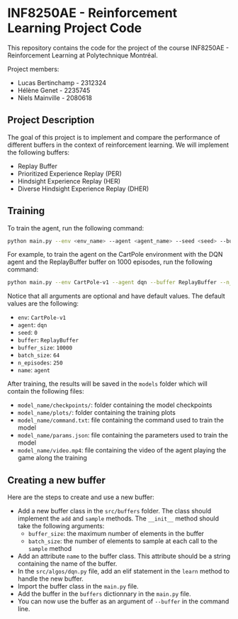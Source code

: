 # INF8250AE - Reinforcement Learning Project Code

This repository contains the code for the project of the course INF8250AE - Reinforcement Learning at Polytechnique Montréal.

Project members:

- Lucas Bertinchamp - 2312324
- Hélène Genet - 2235745
- Niels Mainville - 2080618

## Project Description

The goal of this project is to implement and compare the performance of different buffers in the context of reinforcement learning. We will implement the following buffers:

- Replay Buffer
- Prioritized Experience Replay (PER)
- Hindsight Experience Replay (HER)
- Diverse Hindsight Experience Replay (DHER)

## Training

To train the agent, run the following command:

```bash
python main.py --env <env_name> --agent <agent_name> --seed <seed> --buffer <buffer_name> --buffer_size <buffer_size> --batch_size <batch_size> --n_episodes <n_episodes> --name <name>
```

For example, to train the agent on the CartPole environment with the DQN agent and the ReplayBuffer buffer on 1000 episodes, run the following command:

```bash
python main.py --env CartPole-v1 --agent dqn --buffer ReplayBuffer --n_episodes 1000 --name cartpole_repbuff_dqn
```

Notice that all arguments are optional and have default values. The default values are the following:

- `env`: `CartPole-v1`
- `agent`: `dqn`
- `seed`: `0`
- `buffer`: `ReplayBuffer`
- `buffer_size`: `10000`
- `batch_size`: `64`
- `n_episodes`: `250`
- `name`: `agent`

After training, the results will be saved in the `models` folder which will contain the following files:

- `model_name/checkpoints/`: folder containing the model checkpoints
- `model_name/plots/`: folder containing the training plots
- `model_name/command.txt`: file containing the command used to train the model
- `model_name/params.json`: file containing the parameters used to train the model
- `model_name/video.mp4`: file containing the video of the agent playing the game along the training

## Creating a new buffer

Here are the steps to create and use a new buffer:

- Add a new buffer class in the `src/buffers` folder. The class should implement the `add` and `sample` methods. The `__init__` method should take the following arguments:
  - `buffer_size`: the maximum number of elements in the buffer
  - `batch_size`: the number of elements to sample at each call to the `sample` method
- Add an attribute `name` to the buffer class. This attribute should be a string containing the name of the buffer.
- In the `src/algos/dqn.py` file, add an elif statement in the `learn` method to handle the new buffer.
- Import the buffer class in the `main.py` file.
- Add the buffer in the `buffers` dictionnary in the `main.py` file.
- You can now use the buffer as an argument of `--buffer` in the command line.
